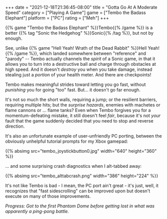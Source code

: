 +++
date = "2021-12-18T21:36:45-08:00"
title = "Gotta Go At A Moderate Speed"
category = ["Playing A Game"]
game = ["Tembo the Badass Elephant"]
platform = ["PC"]
rating = ["Meh"]
+++

{{% game "Tembo the Badass Elephant" %}}Tembo{{% /game %}} is a better {{% tag "Sonic the Hedgehog" %}}Sonic{{% /tag %}}, but not by enough.

See, unlike {{% game "Hell Yeah! Wrath of the Dead Rabbit" %}}Hell Yeah!{{% /game %}}, which landed somewhere between "reference" and "parody" -- Tembo actually channels the <i>spirit</i> of a Sonic game, in that it allows you to turn into a destructive ball and charge through obstacles at high speed.  And it doesn't <i>destroy</i> you when you take damage, instead stealing just a <i>portion</i> of your health meter.  And there are checkpoints!

Tembo makes meaningful strides toward letting you go fast, without <i>punishing</i> you for going "too" fast.  But... it doesn't go far enough.

It's not so much the short walls, requiring a jump; or the resilient barriers, requiring multiple hits; but the <i>surprise hazards</i>, enemies with machetes or flame cannons or ... flame tanks?  Even when Tembo forgives you for a momentum-defeating mistake, it still doesn't feel <i>fair</i>, because it's not <i>your</i> fault that the game suddenly decided that you need to stop and reverse direction.

It's also an unfortunate example of user-unfriendly PC porting, between the obviously unhelpful tutorial prompts for my Xbox gamepad:

{{% absimg src="tembo_joystickbutton0.jpg" width="640" height="360" %}}

... and some surprising crash diagnostics when I alt-tabbed away:

{{% absimg src="tembo_alttabcrash.png" width="386" height="224" %}}

It's not like Tembo is bad - I mean, the PC port ain't great - it's just, well, it recognizes that "fast sidescrolling" can be improved upon but doesn't execute on many of those improvements.

<i>Progress: Got to the first Phantom Dome before getting lost in what was apparently a ping-pong battle.</i>
